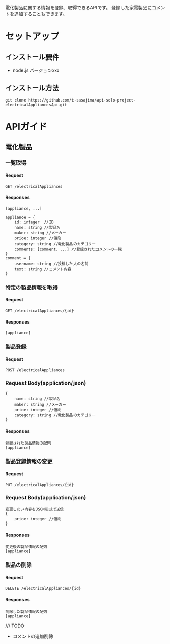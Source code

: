 電化製品に関する情報を登録、取得できるAPIです。
登録した家電製品にコメントを追加することもできます。


# セットアップ
## インストール要件
 - node.js バージョンxxx

## インストール方法
```
git clone https://github.com/t-sasajima/api-solo-project-electricalAppliancesApi.git
```

# APIガイド
## 電化製品
### 一覧取得
#### Request
```
GET /electricalAppliances
```

#### Responses
```
[appliance, ...]

appliance = {
    id: integer  //ID
    name: string //製品名
    maker: string //メーカー
    price: integer //値段
    category: string //電化製品のカテゴリー
    comments: [comment, ...] //登録されたコメントの一覧
}
comment = {
    username: string //投稿した人の名前
    text: string //コメント内容
}
```

### 特定の製品情報を取得
#### Request
```
GET /electricalAppliances/{id}
```

#### Responses
```
[appliance]
```

### 製品登録
#### Request
```
POST /electricalAppliances
```
### Request Body(application/json)
```
{
    name: string //製品名
    maker: string //メーカー
    price: integer //値段
    category: string //電化製品のカテゴリー
}
```

#### Responses
```
登録された製品情報の配列
[appliance]
```

### 製品登録情報の変更
#### Request
```
PUT /electricalAppliances/{id}
```
### Request Body(application/json)
```
変更したい内容をJSON形式で送信
{
    price: integer //値段
}
```

#### Responses
```
変更後の製品情報の配列
[appliance]
```

### 製品の削除
#### Request
```
DELETE /electricalAppliances/{id}
```
#### Responses
```
削除した製品情報の配列
[appliance]
```

/// TODO
- コメントの追加削除